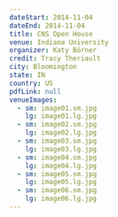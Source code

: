 ```yaml
---
dateStart: 2014-11-04
dateEnd: 2014-11-04
title: CNS Open House
venue: Indiana University
organizer: Katy Börner
credit: Tracy Theriault
city: Bloomington
state: IN
country: US
pdfLink: null
venueImages:
  - sm: image01.sm.jpg
    lg: image01.lg.jpg
  - sm: image02.sm.jpg
    lg: image02.lg.jpg
  - sm: image03.sm.jpg
    lg: image03.lg.jpg
  - sm: image04.sm.jpg
    lg: image04.lg.jpg
  - sm: image05.sm.jpg
    lg: image05.lg.jpg
  - sm: image06.sm.jpg
    lg: image06.lg.jpg
---
```

